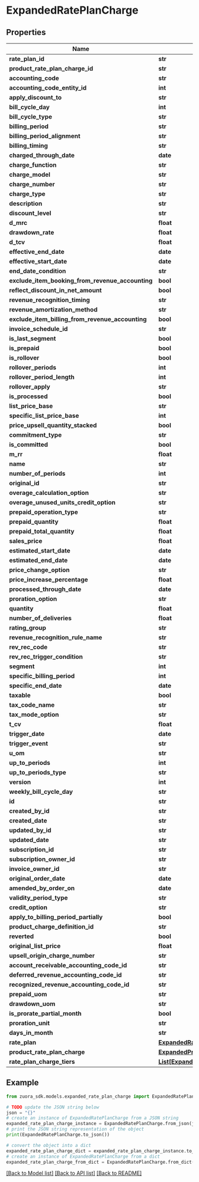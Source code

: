# ExpandedRatePlanCharge


## Properties

Name | Type | Description | Notes
------------ | ------------- | ------------- | -------------
**rate_plan_id** | **str** |  | [optional] 
**product_rate_plan_charge_id** | **str** |  | [optional] 
**accounting_code** | **str** |  | [optional] 
**accounting_code_entity_id** | **int** |  | [optional] 
**apply_discount_to** | **str** |  | [optional] 
**bill_cycle_day** | **int** |  | [optional] 
**bill_cycle_type** | **str** |  | [optional] 
**billing_period** | **str** |  | [optional] 
**billing_period_alignment** | **str** |  | [optional] 
**billing_timing** | **str** |  | [optional] 
**charged_through_date** | **date** |  | [optional] 
**charge_function** | **str** |  | [optional] 
**charge_model** | **str** |  | [optional] 
**charge_number** | **str** |  | [optional] 
**charge_type** | **str** |  | [optional] 
**description** | **str** |  | [optional] 
**discount_level** | **str** |  | [optional] 
**d_mrc** | **float** |  | [optional] 
**drawdown_rate** | **float** |  | [optional] 
**d_tcv** | **float** |  | [optional] 
**effective_end_date** | **date** |  | [optional] 
**effective_start_date** | **date** |  | [optional] 
**end_date_condition** | **str** |  | [optional] 
**exclude_item_booking_from_revenue_accounting** | **bool** |  | [optional] 
**reflect_discount_in_net_amount** | **bool** |  | [optional] 
**revenue_recognition_timing** | **str** |  | [optional] 
**revenue_amortization_method** | **str** |  | [optional] 
**exclude_item_billing_from_revenue_accounting** | **bool** |  | [optional] 
**invoice_schedule_id** | **str** |  | [optional] 
**is_last_segment** | **bool** |  | [optional] 
**is_prepaid** | **bool** |  | [optional] 
**is_rollover** | **bool** |  | [optional] 
**rollover_periods** | **int** |  | [optional] 
**rollover_period_length** | **int** |  | [optional] 
**rollover_apply** | **str** |  | [optional] 
**is_processed** | **bool** |  | [optional] 
**list_price_base** | **str** |  | [optional] 
**specific_list_price_base** | **int** |  | [optional] 
**price_upsell_quantity_stacked** | **bool** |  | [optional] 
**commitment_type** | **str** |  | [optional] 
**is_committed** | **bool** |  | [optional] 
**m_rr** | **float** |  | [optional] 
**name** | **str** |  | [optional] 
**number_of_periods** | **int** |  | [optional] 
**original_id** | **str** |  | [optional] 
**overage_calculation_option** | **str** |  | [optional] 
**overage_unused_units_credit_option** | **str** |  | [optional] 
**prepaid_operation_type** | **str** |  | [optional] 
**prepaid_quantity** | **float** |  | [optional] 
**prepaid_total_quantity** | **float** |  | [optional] 
**sales_price** | **float** |  | [optional] 
**estimated_start_date** | **date** |  | [optional] 
**estimated_end_date** | **date** |  | [optional] 
**price_change_option** | **str** |  | [optional] 
**price_increase_percentage** | **float** |  | [optional] 
**processed_through_date** | **date** |  | [optional] 
**proration_option** | **str** |  | [optional] 
**quantity** | **float** |  | [optional] 
**number_of_deliveries** | **float** |  | [optional] 
**rating_group** | **str** |  | [optional] 
**revenue_recognition_rule_name** | **str** |  | [optional] 
**rev_rec_code** | **str** |  | [optional] 
**rev_rec_trigger_condition** | **str** |  | [optional] 
**segment** | **int** |  | [optional] 
**specific_billing_period** | **int** |  | [optional] 
**specific_end_date** | **date** |  | [optional] 
**taxable** | **bool** |  | [optional] 
**tax_code_name** | **str** |  | [optional] 
**tax_mode_option** | **str** |  | [optional] 
**t_cv** | **float** |  | [optional] 
**trigger_date** | **date** |  | [optional] 
**trigger_event** | **str** |  | [optional] 
**u_om** | **str** |  | [optional] 
**up_to_periods** | **int** |  | [optional] 
**up_to_periods_type** | **str** |  | [optional] 
**version** | **int** |  | [optional] 
**weekly_bill_cycle_day** | **str** |  | [optional] 
**id** | **str** |  | [optional] 
**created_by_id** | **str** |  | [optional] 
**created_date** | **str** |  | [optional] 
**updated_by_id** | **str** |  | [optional] 
**updated_date** | **str** |  | [optional] 
**subscription_id** | **str** |  | [optional] 
**subscription_owner_id** | **str** |  | [optional] 
**invoice_owner_id** | **str** |  | [optional] 
**original_order_date** | **date** |  | [optional] 
**amended_by_order_on** | **date** |  | [optional] 
**validity_period_type** | **str** |  | [optional] 
**credit_option** | **str** |  | [optional] 
**apply_to_billing_period_partially** | **bool** |  | [optional] 
**product_charge_definition_id** | **str** |  | [optional] 
**reverted** | **bool** |  | [optional] 
**original_list_price** | **float** |  | [optional] 
**upsell_origin_charge_number** | **str** |  | [optional] 
**account_receivable_accounting_code_id** | **str** |  | [optional] 
**deferred_revenue_accounting_code_id** | **str** |  | [optional] 
**recognized_revenue_accounting_code_id** | **str** |  | [optional] 
**prepaid_uom** | **str** |  | [optional] 
**drawdown_uom** | **str** |  | [optional] 
**is_prorate_partial_month** | **bool** |  | [optional] 
**proration_unit** | **str** |  | [optional] 
**days_in_month** | **str** |  | [optional] 
**rate_plan** | [**ExpandedRatePlan**](ExpandedRatePlan.md) |  | [optional] 
**product_rate_plan_charge** | [**ExpandedProductRatePlanCharge**](ExpandedProductRatePlanCharge.md) |  | [optional] 
**rate_plan_charge_tiers** | [**List[ExpandedRatePlanChargeTier]**](ExpandedRatePlanChargeTier.md) |  | [optional] 

## Example

```python
from zuora_sdk.models.expanded_rate_plan_charge import ExpandedRatePlanCharge

# TODO update the JSON string below
json = "{}"
# create an instance of ExpandedRatePlanCharge from a JSON string
expanded_rate_plan_charge_instance = ExpandedRatePlanCharge.from_json(json)
# print the JSON string representation of the object
print(ExpandedRatePlanCharge.to_json())

# convert the object into a dict
expanded_rate_plan_charge_dict = expanded_rate_plan_charge_instance.to_dict()
# create an instance of ExpandedRatePlanCharge from a dict
expanded_rate_plan_charge_from_dict = ExpandedRatePlanCharge.from_dict(expanded_rate_plan_charge_dict)
```
[[Back to Model list]](../README.md#documentation-for-models) [[Back to API list]](../README.md#documentation-for-api-endpoints) [[Back to README]](../README.md)



